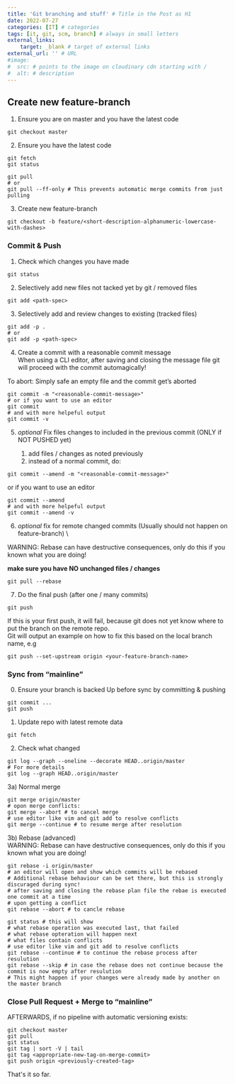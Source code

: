 ```yaml
---
title: 'Git branching and stuff' # Title in the Post as H1
date: 2022-07-27
categories: [IT] # categories
tags: [it, git, scm, branch] # always in small letters
external_links:
    target: _blank # target of external links
external_url: '' # URL
#image:
#  src: # points to the image on cloudinary cdn starting with /
#  alt: # description 
---
```

## Create new feature-branch
1) Ensure you are on master and you have the latest code
```
git checkout master
```
2) Ensure you have the latest code
```
git fetch
git status
```
```
git pull
# or
git pull --ff-only # This prevents automatic merge commits from just pulling
```
3) Create new feature-branch
```
git checkout -b feature/<short-description-alphanumeric-lowercase-with-dashes>
```
### Commit & Push
1) Check which changes you have made
```
git status
```
2) Selectively add new files not tacked yet by git / removed files
```
git add <path-spec>
```
3) Selectively add and review changes to existing (tracked files)
```
git add -p .
# or
git add -p <path-spec>
```
4) Create a commit with a reasonable commit message \
When using a CLI editor, after saving and closing the message file git will proceed with the commit automagically!

To abort: Simply safe an empty file and the commit get’s aborted
```
git commit -m "<reasonable-commit-message>"
# or if you want to use an editor
git commit
# and with more helpeful output
git commit -v
```
5) *optional* Fix files changes to included in the previous commit (ONLY if NOT PUSHED yet)

    1. add files / changes as noted previously
    2. instead of a normal commit, do:

```
git commit --amend -m "<reasonable-commit-message>"
```
or if you want to use an editor
```
git commit --amend
# and with more helpeful output
git commit --amend -v
```
6) *optional* fix for remote changed commits (Usually should not happen on feature-branch) \

WARNING: Rebase can have destructive consequences, only do this if you known what you are doing!

**make sure you have NO unchanged files / changes**
```
git pull --rebase
```
7) Do the final push (after one / many commits)
```
git push
```
If this is your first push, it will fail, because git does not yet know where to put the branch
on the remote repo. \
Git will output an example on how to fix this based on the local branch name, e.g
```
git push --set-upstream origin <your-feature-branch-name>
```
### Sync from “mainline”
0) Ensure your branch is backed Up before sync by committing & pushing
```
git commit ...
git push
```
1) Update repo with latest remote data
```
git fetch
```
2) Check what changed
```
git log --graph --oneline --decorate HEAD..origin/master
# For more details
git log --graph HEAD..origin/master
```
3a) Normal merge
```
git merge origin/master
# opon merge conflicts:
git merge --abort # to cancel merge
# use editor like vim and git add to resolve conflicts
git merge --continue # to resume merge after resolution
```
3b) Rebase (advanced) \
WARNING: Rebase can have destructive consequences, only do this if you known what you are doing!
```
git rebase -i origin/master
# an editor will open and show which commits will be rebased
# Additional rebase behaviour can be set there, but this is strongly discuraged during sync!
# after saving and closing the rebase plan file the rebae is executed one commit at a time
# upon getting a conflict
git rebase --abort # to cancle rebase
```
```
git status # this will show 
# what rebase operation was executed last, that failed
# what rebase opteration will happen next
# what files contain conflicts
# use editor like vim and git add to resolve conflicts
git rebase --continue # to continue the rebase process after resulution
git rebase --skip # in case the rebase does not continue because the commit is now empty after resulution
# This might happen if your changes were already made by another on the master branch
```
### Close Pull Request + Merge to “mainline”
AFTERWARDS, if no pipeline with automatic versioning exists:
```
git checkout master
git pull
git status
git tag | sort -V | tail
git tag <appropriate-new-tag-on-merge-commit>
git push origin <previously-created-tag>
```

That's it so far. 